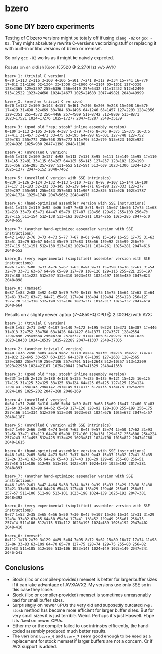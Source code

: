 # bzero
## Some DIY bzero experiments

Testing of C bzero versions might be totally off if using `clang -O2` or
`gcc -O3`. They might absolutely rewrite C-versions vectorizing stuff or
replacing it with built-in or libc versions of bzero or memset.

So only `gcc -O2` works as it might be naively expected.

Resuts on an oldish Xeon (E5520  @ 2.27GHz) w/o AVX:

    bzero_1: (trivial C version)
    0=70 1=113 2=116 3=160 4=166 5=201 7=271 8=312 9=334 15=741 16=779 17=812 31=1266 32=1304 33=1358 63=2800 64=2184 65=1862 127=3338 128=3365 129=3397 255=6386 256=6419 257=6432 511=12462 512=12490 513=12522 1023=24660 1024=24677 1025=24683 2047=49821 2048=49999

    bzero_2: (another trivial C version)
    0=70 1=132 2=109 3=143 4=157 5=161 7=206 8=208 9=248 15=408 16=570 17=429 31=698 32=869 33=784 63=1496 64=1246 65=1457 127=2290 128=2356 129=2351 255=4572 256=4486 257=4509 511=8742 512=8809 513=8871 1023=17521 1024=17276 1025=17277 2047=35287 2048=35189

    bzero_3: (good old "rep; stosb" inline assembly version)
    0=109 1=113 2=105 3=106 4=387 5=379 7=376 8=376 9=376 15=376 16=375 17=411 31=467 32=471 33=475 63=595 64=598 65=601 127=748 128=752 129=781 255=772 256=768 257=772 511=796 512=799 513=823 1023=922 1024=926 1025=930 2047=1198 2048=1180

    bzero_4: (unrolled C version)
    0=65 1=128 2=109 3=127 4=98 5=113 7=130 8=95 9=111 15=149 16=95 17=110 31=165 32=91 33=115 63=207 64=185 65=143 127=237 128=182 129=190 255=356 256=285 257=297 511=652 512=593 513=609 1023=1306 1024=1243 1025=1277 2047=5152 2048=7462

    bzero_5: (unrolled C version with SSE intrinsics)
    0=230 1=126 2=124 3=132 4=113 5=110 7=127 8=95 9=107 15=144 16=108 17=127 31=183 32=131 33=145 63=239 64=171 65=198 127=333 128=277 129=297 255=591 256=483 257=503 511=967 512=895 513=926 1023=1787 1024=1724 1025=1748 2047=5652 2048=4976

    bzero_6: (hand-optimized assembler version with SSE instructions)
    0=51 1=125 2=119 3=92 4=86 5=87 7=80 8=71 9=76 15=67 16=56 17=75 31=68 32=233 33=79 63=71 64=47 65=79 127=87 128=56 129=92 255=103 256=79 257=115 511=154 512=138 513=162 1023=281 1024=265 1025=285 2047=570 2048=655

    bzero_7: (another hand-optimized assembler version with SSE instructions)
    0=42 1=80 2=76 3=73 4=73 5=77 7=67 8=61 9=68 15=149 16=55 17=75 31=63 32=51 33=79 63=67 64=43 65=79 127=83 128=56 129=92 255=99 256=79 257=115 511=151 512=138 513=162 1023=281 1024=261 1025=281 2047=616 2048=552

    bzero_8: (very experimental (simplified) assembler version with SSE instructions)
    0=86 1=76 2=80 3=73 4=76 5=67 7=63 8=80 9=71 15=250 16=76 17=67 31=54 32=79 33=71 63=67 64=96 65=89 127=79 128=126 129=115 255=221 256=197 257=188 511=222 512=297 513=310 1023=422 1024=497 1025=489 2047=823 2048=898

    bzero_0: (memset)
    0=87 1=83 2=88 3=92 4=82 5=79 7=79 8=155 9=75 15=75 16=64 17=63 31=64 32=63 33=71 63=71 64=71 65=91 127=94 128=94 129=94 255=128 256=127 257=128 511=210 512=190 513=186 1023=337 1024=317 1025=337 2047=629 2048=664

Results on a slighty newer laptop (i7-4850HQ CPU @ 2.30GHz) with AVX:

    bzero_1: (trivial C version)
    0=39 1=53 2=71 3=97 4=107 5=140 7=172 8=195 9=224 15=373 16=387 17=446 31=913 32=752 33=760 63=1426 64=1427 65=1377 127=3577 128=2354 129=2656 255=5684 256=6728 257=5727 511=11006 512=9207 513=11026 1023=18433 1024=18539 1025=22289 2047=41337 2048=37005

    bzero_2: (another trivial C version)
    0=40 1=38 2=50 3=63 4=74 5=82 7=170 8=124 9=130 15=223 16=227 17=241 31=822 32=645 33=557 63=1355 64=1378 65=1395 127=2638 128=2665 129=2682 255=7749 256=7106 257=5701 511=12648 512=10357 513=12309 1023=22930 1024=21107 1025=20841 2047=41329 2048=41338

    bzero_3: (good old "rep; stosb" inline assembly version)
    0=235 1=136 2=125 3=180 4=138 5=125 7=125 8=125 9=124 15=125 16=125 17=125 31=125 32=125 33=125 63=124 64=125 65=125 127=125 128=124 129=143 255=143 256=142 257=149 511=172 512=153 513=175 1023=200 1024=189 1025=202 2047=288 2048=269

    bzero_4: (unrolled C version)
    0=54 1=71 2=60 3=110 4=56 5=64 7=59 8=57 9=68 15=69 16=47 17=60 31=83 32=60 33=60 63=98 64=62 65=69 127=126 128=92 129=100 255=199 256=175 257=166 511=334 512=299 513=349 1023=662 1024=676 1025=672 2047=1457 2048=1187

    bzero_5: (unrolled C version with SSE intrinsics)
    0=57 1=90 2=66 3=90 4=74 5=68 7=63 8=48 9=57 15=74 16=50 17=62 31=93 32=56 33=71 63=113 64=78 65=90 127=160 128=131 129=137 255=300 256=224 257=243 511=495 512=425 513=429 1023=847 1024=790 1025=822 2047=1768 2048=1615

    bzero_6: (hand-optimized assembler version with SSE instructions)
    0=48 1=54 2=65 3=54 4=73 5=51 7=37 8=38 9=43 15=37 16=32 17=41 31=35 32=26 33=41 63=35 64=26 65=43 127=43 128=29 129=45 255=60 256=51 257=58 511=106 512=98 513=101 1023=197 1024=189 1025=192 2047=381 2048=393

    bzero_7: (another hand-optimized assembler version with SSE instructions)
    0=46 1=50 2=61 3=47 4=64 5=38 7=34 8=33 9=39 15=33 16=29 17=38 31=38 32=23 33=38 63=34 64=26 65=43 127=40 128=29 129=46 255=61 256=51 257=57 511=106 512=98 513=101 1023=198 1024=189 1025=192 2047=381 2048=392

    bzero_8: (very experimental (simplified) assembler version with SSE instructions)
    0=77 1=53 2=35 3=65 4=56 5=50 7=30 8=41 9=107 15=26 16=34 17=31 31=29 32=34 33=32 63=35 64=38 65=34 127=41 128=52 129=49 255=61 256=75 257=74 511=106 512=115 513=112 1023=197 1024=189 1025=192 2047=402 2048=410

    bzero_0: (memset)
    0=112 1=78 2=79 3=129 4=89 5=84 7=95 8=72 9=69 15=89 16=77 17=74 31=98 32=86 33=83 63=109 64=70 65=70 127=75 128=74 129=75 255=83 256=82 257=83 511=105 512=105 513=106 1023=149 1024=149 1025=149 2047=241 2048=241

## Conclusions

* Stock (libc or compiler-provided) memset is better for larger buffer sizes if it can take advantage of AVX/AVX2. My versions use only SSE so in this case they loose.
* Stock (libc or compiler-provided) memset is sometimes unreasonably bad for small buffer sizes.
* Surprisingly on newer CPUs the very old and suposedly outdated `rep; stosb` method has become more efficient for larger buffer sizes. But for very small sizes it is just terrible. Weird. Perhaps it's just Haswell. Hope it is fixed on newer CPUs.
* Either me or the compiler failed to use intrinsics efficiently, the hand-coded assembly produced much better results.
* The versions `bzero_6` and `bzero_7` seem good enough to be used as a replacement for stock memset if larger buffers are not a concern. Or if AVX support is added.
